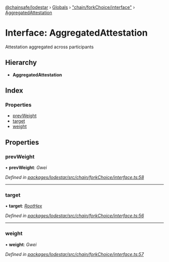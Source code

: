 [@chainsafe/lodestar](../README.md) › [Globals](../globals.md) › ["chain/forkChoice/interface"](../modules/_chain_forkchoice_interface_.md) › [AggregatedAttestation](_chain_forkchoice_interface_.aggregatedattestation.md)

# Interface: AggregatedAttestation

Attestation aggregated across participants

## Hierarchy

* **AggregatedAttestation**

## Index

### Properties

* [prevWeight](_chain_forkchoice_interface_.aggregatedattestation.md#prevweight)
* [target](_chain_forkchoice_interface_.aggregatedattestation.md#target)
* [weight](_chain_forkchoice_interface_.aggregatedattestation.md#weight)

## Properties

###  prevWeight

• **prevWeight**: *Gwei*

*Defined in [packages/lodestar/src/chain/forkChoice/interface.ts:58](https://github.com/ChainSafe/lodestar/blob/7e3e010f1/packages/lodestar/src/chain/forkChoice/interface.ts#L58)*

___

###  target

• **target**: *[RootHex](../modules/_chain_forkchoice_interface_.md#roothex)*

*Defined in [packages/lodestar/src/chain/forkChoice/interface.ts:56](https://github.com/ChainSafe/lodestar/blob/7e3e010f1/packages/lodestar/src/chain/forkChoice/interface.ts#L56)*

___

###  weight

• **weight**: *Gwei*

*Defined in [packages/lodestar/src/chain/forkChoice/interface.ts:57](https://github.com/ChainSafe/lodestar/blob/7e3e010f1/packages/lodestar/src/chain/forkChoice/interface.ts#L57)*

